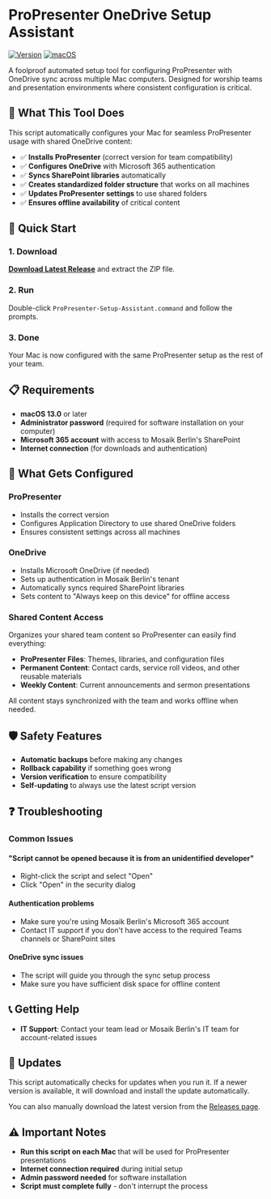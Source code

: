 # ProPresenter OneDrive Setup Assistant

[![Version](https://img.shields.io/badge/version-v1.2.0-blue)](https://github.com/mosaikberlin/propresenter-setup-assistant/releases/latest)
[![macOS](https://img.shields.io/badge/platform-macOS-blue)](https://www.apple.com/macos/)

A foolproof automated setup tool for configuring ProPresenter with OneDrive sync across multiple Mac computers. Designed for worship teams and presentation environments where consistent configuration is critical.

## 🎯 What This Tool Does

This script automatically configures your Mac for seamless ProPresenter usage with shared OneDrive content:

- ✅ **Installs ProPresenter** (correct version for team compatibility)
- ✅ **Configures OneDrive** with Microsoft 365 authentication
- ✅ **Syncs SharePoint libraries** automatically
- ✅ **Creates standardized folder structure** that works on all machines
- ✅ **Updates ProPresenter settings** to use shared folders
- ✅ **Ensures offline availability** of critical content

## 🚀 Quick Start

### 1. Download

[**Download Latest Release**](https://github.com/mosaikberlin/propresenter-setup-assistant/releases/latest) and extract the ZIP file.

### 2. Run

Double-click `ProPresenter-Setup-Assistant.command` and follow the prompts.

### 3. Done

Your Mac is now configured with the same ProPresenter setup as the rest of your team.

## 📋 Requirements

- **macOS 13.0** or later
- **Administrator password** (required for software installation on your computer)
- **Microsoft 365 account** with access to Mosaik Berlin's SharePoint
- **Internet connection** (for downloads and authentication)

## 🔧 What Gets Configured

### ProPresenter

- Installs the correct version
- Configures Application Directory to use shared OneDrive folders
- Ensures consistent settings across all machines

### OneDrive

- Installs Microsoft OneDrive (if needed)
- Sets up authentication in Mosaik Berlin's tenant
- Automatically syncs required SharePoint libraries
- Sets content to "Always keep on this device" for offline access

### Shared Content Access

Organizes your shared team content so ProPresenter can easily find everything:

- **ProPresenter Files**: Themes, libraries, and configuration files
- **Permanent Content**: Contact cards, service roll videos, and other reusable materials
- **Weekly Content**: Current announcements and sermon presentations

All content stays synchronized with the team and works offline when needed.

## 🛡️ Safety Features

- **Automatic backups** before making any changes
- **Rollback capability** if something goes wrong
- **Version verification** to ensure compatibility
- **Self-updating** to always use the latest script version

## ❓ Troubleshooting

### Common Issues

#### "Script cannot be opened because it is from an unidentified developer"

- Right-click the script and select "Open"
- Click "Open" in the security dialog

#### Authentication problems

- Make sure you're using Mosaik Berlin's Microsoft 365 account
- Contact IT support if you don't have access to the required Teams channels or SharePoint sites

#### OneDrive sync issues

- The script will guide you through the sync setup process
- Make sure you have sufficient disk space for offline content

## 📞 Getting Help

- **IT Support**: Contact your team lead or Mosaik Berlin's IT team for account-related issues

## 🔄 Updates

This script automatically checks for updates when you run it. If a newer version is available, it will download and install the update automatically.

You can also manually download the latest version from the [Releases page](https://github.com/mosaikberlin/propresenter-setup-assistant/releases).

## ⚠️ Important Notes

- **Run this script on each Mac** that will be used for ProPresenter presentations
- **Internet connection required** during initial setup
- **Admin password needed** for software installation
- **Script must complete fully** - don't interrupt the process
